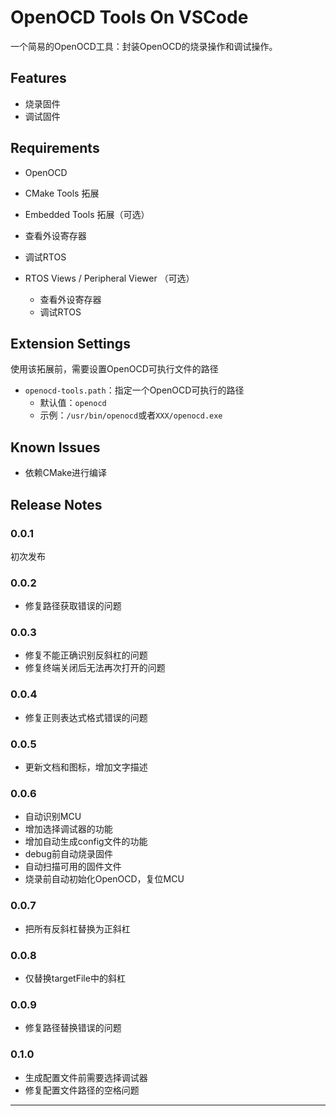 # OpenOCD Tools On VSCode

一个简易的OpenOCD工具：封装OpenOCD的烧录操作和调试操作。

## Features

- 烧录固件
- 调试固件

## Requirements

- OpenOCD
- CMake Tools 拓展
-  Embedded Tools 拓展（可选）
  - 查看外设寄存器
  - 调试RTOS

- RTOS Views / Peripheral Viewer （可选）
  - 查看外设寄存器
  - 调试RTOS


## Extension Settings

使用该拓展前，需要设置OpenOCD可执行文件的路径

- `openocd-tools.path`：指定一个OpenOCD可执行的路径
  - 默认值：`openocd`
  - 示例：`/usr/bin/openocd`或者`XXX/openocd.exe`

## Known Issues

- 依赖CMake进行编译

## Release Notes

### 0.0.1

初次发布

### 0.0.2

- 修复路径获取错误的问题

### 0.0.3

- 修复不能正确识别反斜杠的问题
- 修复终端关闭后无法再次打开的问题

### 0.0.4

- 修复正则表达式格式错误的问题

### 0.0.5

- 更新文档和图标，增加文字描述

### 0.0.6

- 自动识别MCU
- 增加选择调试器的功能
- 增加自动生成config文件的功能
- debug前自动烧录固件
- 自动扫描可用的固件文件
- 烧录前自动初始化OpenOCD，复位MCU

### 0.0.7

- 把所有反斜杠替换为正斜杠

### 0.0.8

- 仅替换targetFile中的斜杠

### 0.0.9

- 修复路径替换错误的问题

### 0.1.0

- 生成配置文件前需要选择调试器
- 修复配置文件路径的空格问题

---

